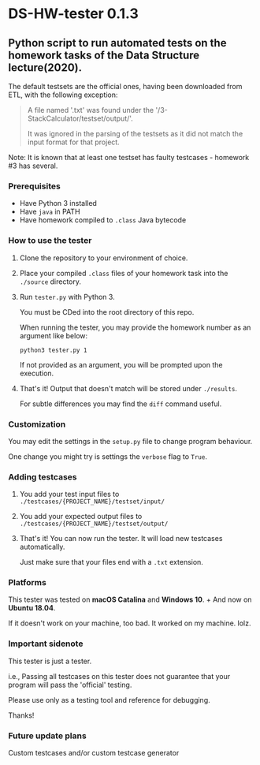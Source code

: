 # DS-HW-tester 0.1.3
## Python script to run automated tests on the homework tasks of the Data Structure lecture(2020).

The default testsets are the official ones, having been downloaded from ETL, with the following exception:  

>A file named '.txt' was found under the '/3-StackCalculator/testset/output/'.
>
>It was ignored in the parsing of the testsets as it did not match the input format for that project.

Note: It is known that at least one testset has faulty testcases - homework #3 has several.

### Prerequisites
* Have Python 3 installed
* Have `java` in PATH
* Have homework compiled to `.class` Java bytecode

### How to use the tester
1. Clone the repository to your environment of choice.
2. Place your compiled `.class` files of your homework task into the `./source` directory.
3. Run `tester.py` with Python 3.

   You must be CDed into the root directory of this repo.
   
   When running the tester, you may provide the homework number as an argument like below:
   
   `python3 tester.py 1`
   
   If not provided as an argument, you will be prompted upon the execution.
4. That's it! Output that doesn't match will be stored under `./results`.

   For subtle differences you may find the `diff` command useful.

### Customization
You may edit the settings in the `setup.py` file to change program behaviour.

One change you might try is settings the `verbose` flag to `True`.

### Adding testcases
1. You add your test input files to `./testcases/{PROJECT_NAME}/testset/input/`
1. You add your expected output files to `./testcases/{PROJECT_NAME}/testset/output/`
3. That's it! You can now run the tester. It will load new testcases automatically.

   Just make sure that your files end with a `.txt` extension.


### Platforms
This tester was tested on **macOS Catalina** and **Windows 10**. + And now on **Ubuntu 18.04**.

If it doesn't work on your machine, too bad. It worked on my machine. lolz.

### Important sidenote
This tester is just a tester.

i.e., Passing all testcases on this tester does not guarantee that your program will pass the 'official' testing.

Please use only as a testing tool and reference for debugging.

Thanks!

### Future update plans
Custom testcases and/or custom testcase generator
